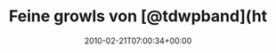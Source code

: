 ---
retweeted: false
source: <a href="http://twitter.com" rel="nofollow">Twitter Web Client</a>
entities:
  hashtags: []
  symbols: []
  user_mentions:
  - name: The Devil Wears Prada
    screen_name: TDWPband
    indices:
    - '17'
    - '26'
    id_str: '34450688'
    id: '34450688'
  urls: []
display_text_range:
- '0'
- '41'
favorite_count: '0'
id_str: '9419635810'
truncated: false
retweet_count: '0'
id: '9419635810'
created_at: Sun Feb 21 07:00:34 +0000 2010
favorited: false
full_text: Feine growls von [@tdwpband](https://twitter.com/tdwpband) zum Uffwachen.
lang: de
tags:
- pesos:twitter
date: '2010-02-21T07:00:34+00:00'
src: https://twitter.com/bascht/status/9419635810
original_url: https://twitter.com/bascht/status/9419635810
type: twitter_tweet
text: Feine growls von [@tdwpband](https://twitter.com/tdwpband) zum Uffwachen.
title: Feine growls von [@tdwpband](ht

---